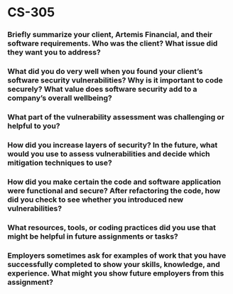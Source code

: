 # CS-305
### Briefly summarize your client, Artemis Financial, and their software requirements. Who was the client? What issue did they want you to address?
### What did you do very well when you found your client’s software security vulnerabilities? Why is it important to code securely? What value does software security add to a company’s overall wellbeing?
### What part of the vulnerability assessment was challenging or helpful to you?
### How did you increase layers of security? In the future, what would you use to assess vulnerabilities and decide which mitigation techniques to use?
### How did you make certain the code and software application were functional and secure? After refactoring the code, how did you check to see whether you introduced new vulnerabilities?
### What resources, tools, or coding practices did you use that might be helpful in future assignments or tasks?
### Employers sometimes ask for examples of work that you have successfully completed to show your skills, knowledge, and experience. What might you show future employers from this assignment?
